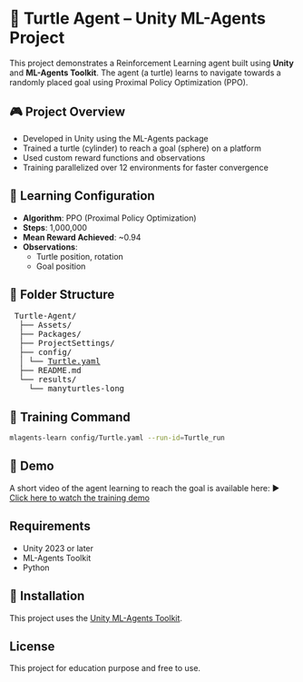 # 🐢 Turtle Agent – Unity ML-Agents Project

This project demonstrates a Reinforcement Learning agent built using **Unity** and **ML-Agents Toolkit**. The agent (a turtle) learns to navigate towards a randomly placed goal using Proximal Policy Optimization (PPO).

## 🎮 Project Overview

- Developed in Unity using the ML-Agents package
- Trained a turtle (cylinder) to reach a goal (sphere) on a platform
- Used custom reward functions and observations
- Training parallelized over 12 environments for faster convergence

## 🧠 Learning Configuration

- **Algorithm**: PPO (Proximal Policy Optimization)
- **Steps**: 1,000,000
- **Mean Reward Achieved**: ~0.94
- **Observations**:
  - Turtle position, rotation
  - Goal position

## 📁 Folder Structure
<pre> Turtle-Agent/ 
  ├── Assets/
  ├── Packages/
  ├── ProjectSettings/ 
  ├── config/ 
  │ └── <a href="config/Turtle.yaml">Turtle.yaml</a> 
  ├── README.md 
  └── results/
    └── manyturtles-long
</pre>


## 🏁 Training Command

```bash
mlagents-learn config/Turtle.yaml --run-id=Turtle_run
```

## 🎥 Demo
A short video of the agent learning to reach the goal is available here:
▶️ [Click here to watch the training demo](demo/turtle_training.mp4)

## Requirements
- Unity 2023 or later
- ML-Agents Toolkit
- Python

## 🧠 Installation

This project uses the [Unity ML-Agents Toolkit](https://github.com/Unity-Technologies/ml-agents).


## License
This project for education purpose and free to use.
